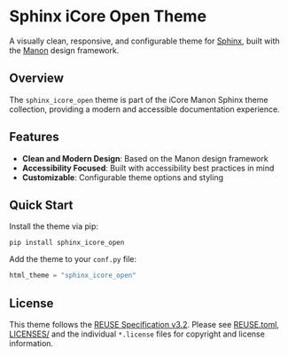 # Sphinx iCore Open Theme

A visually clean, responsive, and configurable theme for
[Sphinx](https://www.sphinx-doc.org), built with the
[Manon](https://github.com/minvws/nl-rdo-manon) design framework.

## Overview

The `sphinx_icore_open` theme is part of the iCore Manon Sphinx theme
collection, providing a modern and accessible documentation experience.

## Features

- **Clean and Modern Design**: Based on the Manon design framework
- **Accessibility Focused**: Built with accessibility best practices in mind
- **Customizable**: Configurable theme options and styling

## Quick Start

Install the theme via pip:

```console
pip install sphinx_icore_open
```

Add the theme to your `conf.py` file:

```python
html_theme = "sphinx_icore_open"
```

## License

This theme follows the [REUSE Specification v3.2](https://reuse.software/spec/).
Please see [REUSE.toml](./REUSE.toml), [LICENSES/](./LICENSES/) and the
individual `*.license` files for copyright and license information.
